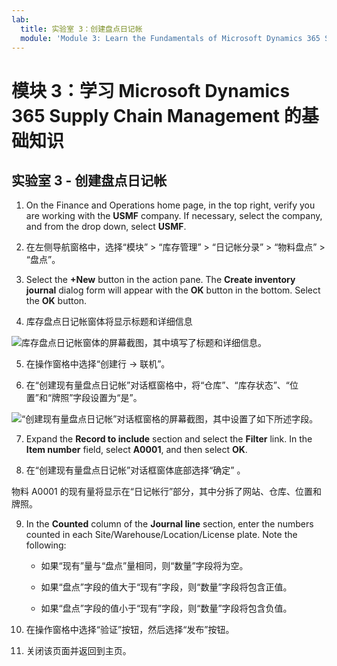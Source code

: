 ```yaml
---
lab:
  title: 实验室 3：创建盘点日记帐
  module: 'Module 3: Learn the Fundamentals of Microsoft Dynamics 365 Supply Chain Management'
---
```


# <a name="module-3-learn-the-fundamentals-of-microsoft-dynamics-365-supply-chain-management"></a>模块 3：学习 Microsoft Dynamics 365 Supply Chain Management 的基础知识

## <a name="lab-3---create-a-counting-journal"></a>实验室 3 - 创建盘点日记帐

1. On the Finance and Operations home page, in the top right, verify you are working with the <bpt id="p1">**</bpt>USMF<ept id="p1">**</ept> company. If necessary, select the company, and from the drop down, select <bpt id="p1">**</bpt>USMF<ept id="p1">**</ept>.

2. 在左侧导航窗格中，选择“模块” > “库存管理” > “日记帐分录” > “物料盘点” > “盘点”。    

3. Select the <bpt id="p1">**</bpt>+New<ept id="p1">**</ept> button in the action pane. The <bpt id="p1">**</bpt>Create inventory journal<ept id="p1">**</ept> dialog form will appear with the <bpt id="p2">**</bpt>OK<ept id="p2">**</ept> button in the bottom. Select the <bpt id="p1">**</bpt>OK<ept id="p1">**</ept> button.

4. 库存盘点日记帐窗体将显示标题和详细信息

![库存盘点日记帐窗体的屏幕截图，其中填写了标题和详细信息。](../media/lp-scm-m-002-warehouse-inventory-mgmt-06.png)

5. 在操作窗格中选择“创建行 -&gt; 联机”。

6. 在“创建现有量盘点日记帐”对话框窗格中，将“仓库”、“库存状态”、“位置”和“牌照”字段设置为“是”。 

![“创建现有量盘点日记帐”对话框窗格的屏幕截图，其中设置了如下所述字段。](../media/lp-scm-m-002-warehouse-inventory-mgmt-07.png)

7. Expand the <bpt id="p1">**</bpt>Record to include<ept id="p1">**</ept> section and select the <bpt id="p2">**</bpt>Filter<ept id="p2">**</ept> link. In the <bpt id="p1">**</bpt>Item number<ept id="p1">**</ept> field, select <bpt id="p2">**</bpt>A0001<ept id="p2">**</ept>, and then select <bpt id="p3">**</bpt>OK<ept id="p3">**</ept>.

8. 在“创建现有量盘点日记帐”对话框窗体底部选择“确定” 。

物料 A0001 的现有量将显示在“日记帐行”部分，其中分拆了网站、仓库、位置和牌照。

9. In the <bpt id="p1">**</bpt>Counted<ept id="p1">**</ept> column of the <bpt id="p2">**</bpt>Journal line<ept id="p2">**</ept> section, enter the numbers counted in each Site/Warehouse/Location/License plate. Note the following:

    - 如果“现有”量与“盘点”量相同，则“数量”字段将为空。

    - 如果“盘点”字段的值大于“现有”字段，则“数量”字段将包含正值。

    - 如果“盘点”字段的值小于“现有”字段，则“数量”字段将包含负值。

10. 在操作窗格中选择“验证”按钮，然后选择“发布”按钮。

11. 关闭该页面并返回到主页。
